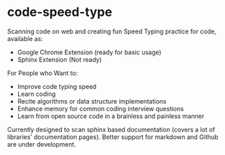 # code-speed-type
Scanning code on web and creating fun Speed Typing practice for code, available as:
- Google Chrome Extension (ready for basic usage)
- Sphinx Extension (Not ready)

For People who Want to:
- Improve code typing speed
- Learn coding
- Recite algorithms or data structure implementations
- Enhance memory for common coding interview questions
- Learn from open source code in a brainless and painless manner

Currently designed to scan sphinx based documentation (covers a lot of libraries' documentation pages). Better support for markdown and Github are under development.

